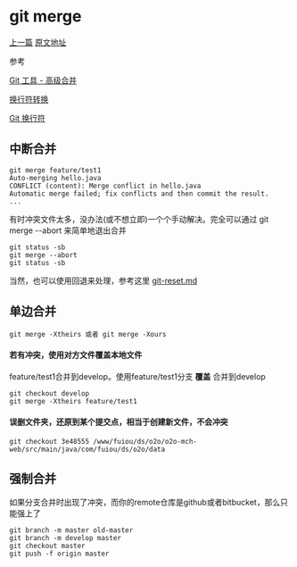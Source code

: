 # git merge
[上一篇](https://github.com/penghcn/start/blob/master/git/git-flow.md) 
[原文地址](https://github.com/penghcn/start/blob/master/git/git-merge.md)

参考 

[Git 工具 - 高级合并](https://git-scm.com/book/zh/v2/Git-%E5%B7%A5%E5%85%B7-%E9%AB%98%E7%BA%A7%E5%90%88%E5%B9%B6)

[换行符转换](https://blog.csdn.net/maikforever/article/details/17630353)

[Git 换行符](https://segmentfault.com/q/1010000011799577)

## 中断合并
    git merge feature/test1
    Auto-merging hello.java
    CONFLICT (content): Merge conflict in hello.java
    Automatic merge failed; fix conflicts and then commit the result.
    ...

有时冲突文件太多，没办法(或不想立即)一个个手动解决。完全可以通过 git merge --abort 来简单地退出合并

    git status -sb
    git merge --abort
    git status -sb

当然，也可以使用回退来处理，参考这里 [git-reset.md](./git-reset.md)

## 单边合并
    git merge -Xtheirs 或者 git merge -Xours

#### 若有冲突，使用对方文件覆盖本地文件
feature/test1合并到develop。使用feature/test1分支 **覆盖** 合并到develop
    
    git checkout develop
    git merge -Xtheirs feature/test1

#### 误删文件夹，还原到某个提交点，相当于创建新文件，不会冲突
    git checkout 3e48555 /www/fuiou/ds/o2o/o2o-mch-web/src/main/java/com/fuiou/ds/o2o/data

## 强制合并
如果分支合并时出现了冲突，而你的remote仓库是github或者bitbucket，那么只能强上了
    
    git branch -m master old-master
    git branch -m develop master
    git checkout master
    git push -f origin master

